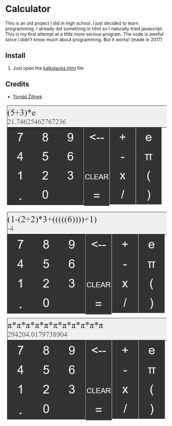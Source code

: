 # Calculator
This is an old project I did in high school. I just decided to learn programming. I already did something in html so I naturally tried javascript. This is my first attempt at a little more serious program. The code is aweful since I didn't know much about programming. But it works! (made in 2017)

## Install

1. Just open the [kalkulacka.html](kalkulacka.html) file

## Credits

- [Tomáš Žilínek](https://www.linkedin.com/in/tomaszilinek)

![image description](res/calculator1.png)
![image description](res/calculator2.png)
![image description](res/calculator3.png)
